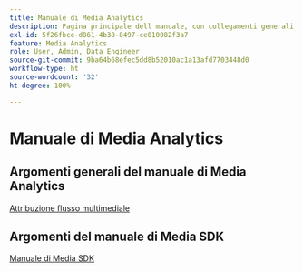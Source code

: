 ```yaml
---
title: Manuale di Media Analytics
description: Pagina principale dell manuale, con collegamenti generali al manuale di MA e collegamenti specifici all’SDK.
exl-id: 5f26fbce-d861-4b38-8497-ce010082f3a7
feature: Media Analytics
role: User, Admin, Data Engineer
source-git-commit: 9ba64b68efec5dd8b52010ac1a13afd7703448d0
workflow-type: ht
source-wordcount: '32'
ht-degree: 100%

---
```


# Manuale di Media Analytics

## Argomenti generali del manuale di Media Analytics

[Attribuzione flusso multimediale](/help/use-cases/media-analytics-cookbook/media-dimensions.md)

## Argomenti del manuale di Media SDK

[Manuale di Media SDK](/help/use-cases/cookbook/sdk-cookbook-overview.md)
